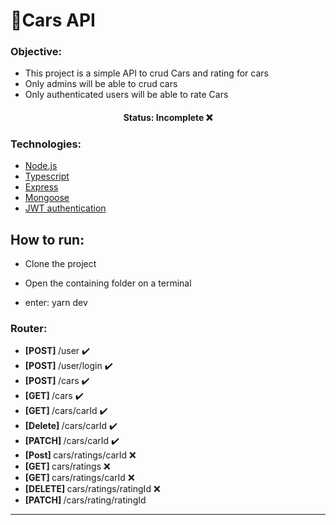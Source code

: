 # **🚗Cars API** 

### Objective:
- This project is a simple API to crud Cars and rating for cars
- Only admins will be able to crud cars
- Only authenticated users will be able to rate Cars

<h4 align="center"> 
	Status: Incomplete ❌
</h4>

### Technologies:
- [Node.js](https://nodejs.org/en/)
- [Typescript](https://www.typescriptlang.org/)
- [Express](https://expressjs.com/pt-br/)
- [Mongoose](https://mongoosejs.com/)
- [JWT authentication](https://jwt.io/)


## How to run:
- Clone the project
- Open the containing folder on a terminal

- enter: yarn dev

### Router:
- <b>[POST] </b> /user ✔️
- <b>[POST] </b> /user/login ✔️ 
- <b>[POST] </b> /cars ✔️
- <b>[GET] </b> /cars ✔️
- <b>[GET] </b> /cars/carId ✔️ 
- <b>[Delete] </b> /cars/carId ✔️
- <b>[PATCH] </b> /cars/carId ✔️ 
- <b>[Post] </b> cars/ratings/carId ❌
- <b>[GET] </b> cars/ratings ❌ 
- <b>[GET] </b> cars/ratings/carId ❌ 
- <b>[DELETE] </b> cars/ratings/ratingId ❌
- <b>[PATCH] </b> /cars/rating/ratingId

------------------------------------------------------------------------------------



